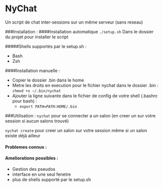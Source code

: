 NyChat
==
Un script de chat inter-sessions sur un même serveur (sans reseau)



###Installation :
####Installation automatique
<code>./setup.sh</code> Dans le dossier du projet pour installer le script

#####Shells supportés par le setup.sh :
  - Bash
  - Zsh

####Installation manuelle :
  - Copier le dossier .bin dans le home
  - Metre les droits en execution pour le fichier nychat dans le dossier .bin : <code>chmod +x ~/.bin/nychat</code>
  - Ajouter la ligne suivante dans le fichier de config de votre shell (.bashrc pour bash) :
      - <code>export PATH=$PATH:$HOME/.bin</code>

###Utilisation :
<code>nychat</code> pour se connecter a un salon (en creer un sur votre session si aucun salons trouvé)

<code>nychat create</code> pour creer un salon sur votre session même si un salon existe déjà ailleur

#### Problemes connus :

#### Ameliorations possibles :
- Gestion des pseudos
- interface en une seul fenetre
- plus de shells supporté par le setup.sh

